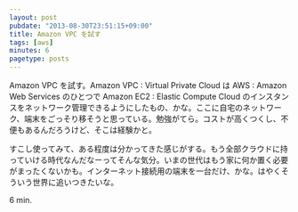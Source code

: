 ```yaml
---
layout: post
pubdate: "2013-08-30T23:51:15+09:00"
title: Amazon VPC を試す
tags: [aws]
minutes: 6
pagetype: posts
---
```

Amazon VPC を試す。Amazon VPC : Virtual Private Cloud は AWS : Amazon Web Services のひとつで Amazon EC2 : Elastic Compute Cloud のインスタンスをネットワーク管理できるようにしたもの、かな。ここに自宅のネットワーク、端末をごっそり移そうと思っている。勉強がてら。コストが高くつくし、不便もあるんだろうけど、そこは経験かと。

すこし使ってみて、ある程度は分かってきた感じがする。もう全部クラウドに持っていける時代なんだなーってそんな気分。いまの世代はもう家に何か置く必要がまったくないかも。インターネット接続用の端末を一台だけ、かな。はやくそういう世界に追いつきたいな。

6 min.
